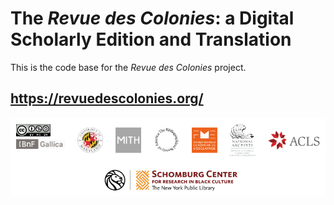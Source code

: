 # The _Revue des Colonies_: a Digital Scholarly Edition and Translation

This is the code base for the _Revue des Colonies_ project.

## https://revuedescolonies.org/

![Revue des Colonies sponsors: University of Maryland, Maryland Institute for Technology in the Humanities, The Bibliographical Society of America, Fondation pour la mémoire de l'esclavage, National Historical Publications & Records Commission, American Council of Learned Societies, Schomburg Center for Research in Black Culture](./rdclogos.png)
